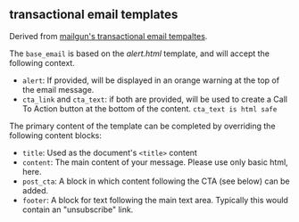 transactional email templates
-----------------------------

Derived from [mailgun's transactional email tempaltes](https://github.com/mailgun/transactional-email-templates/).

The `base_email` is based on the *alert.html* template, and will accept the
following context.

* `alert`: If provided, will be displayed in an orange warning at the top of
  the email message.
* `cta_link` and `cta_text`: if both are provided, will be used to create a
  Call To Action button at the bottom of the content. `cta_text is html safe`

The primary content of the template can be completed by overriding the
following content blocks:

* `title`: Used as the document's `<title>` content
* `content`: The main content of your message. Please use only basic html, here.
* `post_cta`: A block in which content following the CTA (see below) can be
  added.
* `footer`: A block for text following the main text area. Typically this would
  contain an "unsubscribe" link.

